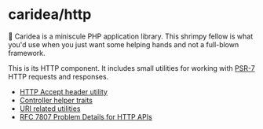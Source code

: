 # caridea/http

🍤 Caridea is a miniscule PHP application library. This shrimpy fellow is what you'd use when you just want some helping hands and not a full-blown framework.

This is its HTTP component. It includes small utilities for working with [PSR-7](http://www.php-fig.org/psr/psr-7/) HTTP requests and responses.

* [HTTP Accept header utility](01-accept.md)
* [Controller helper traits](02-traits.md)
* [URI related utilities](03-uri.md)
* [RFC 7807 Problem Details for HTTP APIs](04-problem-details.md)
